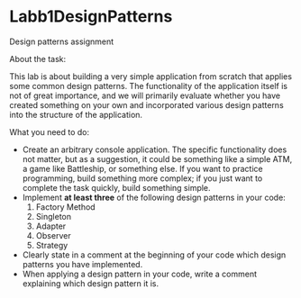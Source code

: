 # Labb1DesignPatterns
Design patterns assignment

About the task:

This lab is about building a very simple application from scratch that applies some common design patterns. The functionality of the application itself is not of great importance, and we will primarily evaluate whether you have created something on your own and incorporated various design patterns into the structure of the application.

What you need to do:

-  Create an arbitrary console application. The specific functionality does not matter, but as a suggestion, it could be something like a simple ATM, a game like Battleship, or something else. If you want to practice programming, build something more complex; if you just want to complete the task quickly, build something simple.
-  Implement **at least three** of the following design patterns in your code:
    1. Factory Method
    2. Singleton
    3. Adapter
    4. Observer
    5. Strategy
-  Clearly state in a comment at the beginning of your code which design patterns you have implemented.
-  When applying a design pattern in your code, write a comment explaining which design pattern it is.
